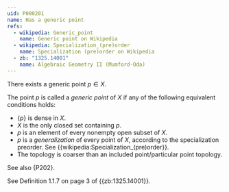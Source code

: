 ```yaml
---
uid: P000201
name: Has a generic point
refs:
  - wikipedia: Generic_point
    name: Generic point on Wikipedia
  - wikipedia: Specialization_(pre)order
    name: Specialization (pre)order on Wikipedia
  - zb: "1325.14001"
    name: Algebraic Geometry II (Mumford-Oda)
---
```


There exists a generic point $p \in X$.

The point $p$ is called a *generic point* of $X$ if any of the following equivalent conditions holds:

- $\{p\}$ is dense in $X$.
- $X$ is the only closed set containing $p$.
- $p$ is an element of every nonempty open subset of $X$.
- $p$ is a *generalization* of every point of $X$, according to the specialization preorder. See {{wikipedia:Specialization_(pre)order}}.
- The topology is coarser than an included point/particular point topology.

See also {P202}.

See Definition 1.1.7 on page 3 of {{zb:1325.14001}}.
